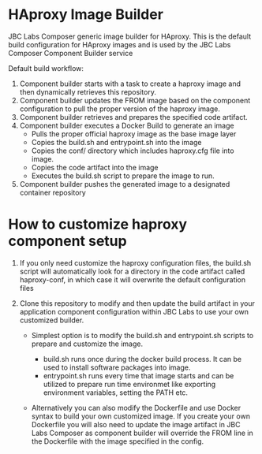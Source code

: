 # HAproxy Image Builder

JBC Labs Composer generic image builder for HAproxy. This is the default build configuration for HAproxy images and is used by the JBC Labs Composer Component Builder service

Default build workflow:

1. Component builder starts with a task to create a haproxy image and then dynamically retrieves this repository.
2. Component builder updates the FROM image based on the component configuration to pull the proper version of the haproxy image.
3. Component builder retrieves and prepares the specified code artifact.
4. Component builder executes a Docker Build to generate an image
    - Pulls the proper official haproxy image as the base image layer
    - Copies the build.sh and entrypoint.sh into the image
    - Copies the conf/ directory which includes haproxy.cfg file into image.
    - Copies the code artifact into the image
    - Executes the build.sh script to prepare the image to run.
5. Component builder pushes the generated image to a designated container repository

# How to customize haproxy component setup
1. If you only need customize the haproxy configuration files, the build.sh script will automatically look for a directory in the code artifact called haproxy-conf, in which case it will overwrite the default configuration files

2. Clone this repository to modify and then update the build artifact in your application component configuration within JBC Labs to use your own customized builder.
    - Simplest option is to modify the build.sh and entrypoint.sh scripts to prepare and customize the image. 
      - build.sh runs once during the docker build process. It can be used to install software packages into image.
      - entrypoint.sh runs every time that image starts and can be utilized to prepare run time environmet like exporting environment variables, setting the PATH etc.
  
    - Alternatively you can also modify the Dockerfile and use Docker syntax to build your own customized image. If you create your own Dockerfile you will also need to update the image artifact in JBC Labs Composer as component builder will override the FROM line in the Dockerfile with the image specified in the config.
